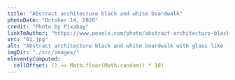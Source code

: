 ```yaml
---
title: "Abstract architecture black and white boardwalk"
photoDate: "October 14, 2020"
credit: "Photo by Pixabay"
linkToAuthor: "https://www.pexels.com/photo/abstract-architecture-black-and-white-boardwalk-262367/"
src: "01.jpg"
alt: "Abstract architecture black and white boardwalk with glass like floor"
imgDir: "./src/images/"
eleventyComputed:
  cellOffset: () => Math.floor(Math.random() * 10)
---
```

